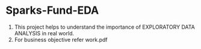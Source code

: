 # Sparks-Fund-EDA

1. This project helps to understand the importance of EXPLORATORY DATA ANALYSIS in real world.
2. For business objective refer work.pdf
